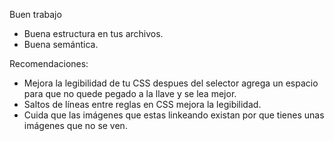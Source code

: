 Buen trabajo

- Buena estructura en tus archivos.
- Buena semántica.

Recomendaciones:

- Mejora la legibilidad de tu CSS despues del selector agrega un espacio para que no quede pegado a la llave y se lea mejor.
- Saltos de líneas entre reglas en CSS mejora la legibilidad.
- Cuida que las imágenes que estas linkeando existan por que tienes unas imágenes que no se ven.
